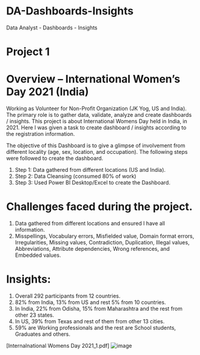 # DA-Dashboards-Insights
Data Analyst - Dashboards - Insights

# Project 1
# Overview – International Women’s Day 2021 (India)
Working as Volunteer for Non-Profit Organization (JK Yog, US and India). The primary role is to gather data, validate, analyze and create dashboards / insights. This project is about International Womens Day held in India, in 2021. Here I was given a task to create dashboard / insights according to the registration information.  

The objective of this Dashboard is to give a glimpse of involvement from different locality (age, sex, location, and occupation).
The following steps were followed to create the dashboard.

1) Step 1: Data gathered from different locations (US and India).
2) Step 2: Data Cleansing (consumed 80% of work)
3) Step 3: Used Power BI Desktop/Excel to create the Dashboard.

# Challenges faced during the project.
1)	Data gathered from different locations and ensured I have all information.
2)	Misspellings, Vocabulary errors, Misfielded value, Domain format errors, Irregularities, Missing values, Contradiction, Duplication, Illegal values, Abbreviations, Attribute dependencies, Wrong references, and Embedded values.

# Insights:
 1)  Overall 292 participants from 12 countries.
 2)  82% from India, 13% from US and rest 5% from 10 countries.
 3)  In India, 22% from Odisha, 15% from Maharashtra and the rest from other 23 states. 
 4)  In US, 39% from Texas and rest of them from other 13 cities. 
 5)  59% are Working professionals and the rest are School students, Graduates and others. 

[Internalnational Womens Day 2021_1.pdf]
![image](https://user-images.githubusercontent.com/82856462/116037175-11039d00-a6ab-11eb-86a6-7b4d3646e0ec.png)





